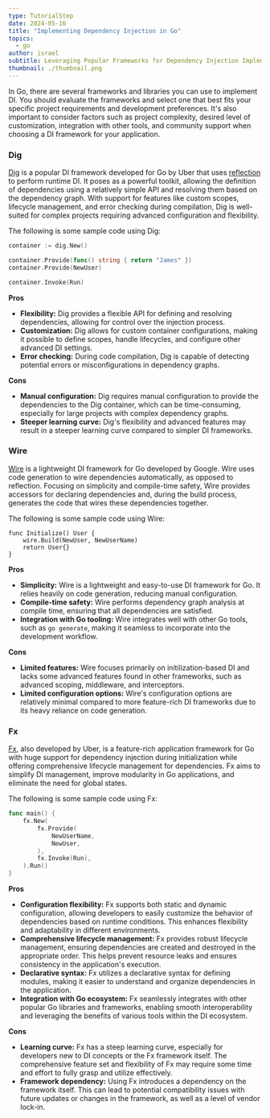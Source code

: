 ```yaml
---
type: TutorialStep
date: 2024-05-16
title: "Implementing Dependency Injection in Go"
topics:
  - go
author: israel
subtitle: Leveraging Popular Frameworks for Dependency Injection Implementation
thumbnail: ./thumbnail.png
---
```


In Go, there are several frameworks and libraries you can use to implement DI. You should evaluate the frameworks and select one that best fits your specific project requirements and development preferences. It's also important to consider factors such as project complexity, desired level of customization, integration with other tools, and community support when choosing a DI framework for your application.

### Dig

[Dig](https://github.com/uber-go/dig) is a popular DI framework developed for Go by Uber that uses [reflection](https://www.linkedin.com/advice/0/what-benefits-drawbacks-using-reflection) to perform runtime DI. It poses as a powerful toolkit, allowing the definition of dependencies using a relatively simple API and resolving them based on the dependency graph. With support for features like custom scopes, lifecycle management, and error checking during compilation, Dig is well-suited for complex projects requiring advanced configuration and flexibility.

The following is some sample code using Dig:

```go
container := dig.New()

container.Provide(func() string { return "James" })
container.Provide(NewUser)

container.Invoke(Run)
```

**Pros**

- **Flexibility:** Dig provides a flexible API for defining and resolving dependencies, allowing for control over the injection process.
- **Customization:** Dig allows for custom container configurations, making it possible to define scopes, handle lifecycles, and configure other advanced DI settings.
- **Error checking:** During code compilation, Dig is capable of detecting potential errors or misconfigurations in dependency graphs.

**Cons**

- **Manual configuration:** Dig requires manual configuration to provide the dependencies to the Dig container, which can be time-consuming, especially for large projects with complex dependency graphs.
- **Steeper learning curve:** Dig's flexibility and advanced features may result in a steeper learning curve compared to simpler DI frameworks.

### Wire

[Wire](https://github.com/google/wire) is a lightweight DI framework for Go developed by Google. Wire uses code generation to wire dependencies automatically, as opposed to reflection. Focusing on simplicity and compile-time safety, Wire provides accessors for declaring dependencies and, during the build process, generates the code that wires these dependencies together.

The following is some sample code using Wire:

```
func Initialize() User {
    wire.Build(NewUser, NewUserName)
    return User{}
}
```

**Pros**

- **Simplicity:** Wire is a lightweight and easy-to-use DI framework for Go. It relies heavily on code generation, reducing manual configuration.
- **Compile-time safety:** Wire performs dependency graph analysis at compile time, ensuring that all dependencies are satisfied.
- **Integration with Go tooling:** Wire integrates well with other Go tools, such as `go generate`, making it seamless to incorporate into the development workflow.

**Cons**

- **Limited features:** Wire focuses primarily on initilization-based DI and lacks some advanced features found in other frameworks, such as advanced scoping, middleware, and interceptors.
- **Limited configuration options:** Wire's configuration options are relatively minimal compared to more feature-rich DI frameworks due to its heavy reliance on code generation.

### Fx

[Fx](https://uber-go.github.io/fx/), also developed by Uber, is a feature-rich application framework for Go with huge support for dependency injection during initialization while offering comprehensive lifecycle management for dependencies. Fx aims to simplify DI management, improve modularity in Go applications, and eliminate the need for global states.

The following is some sample code using Fx:

```go
func main() {
    fx.New(
        fx.Provide(
            NewUserName,
            NewUser,
        ),
        fx.Invoke(Run),
    ).Run()
}
```

**Pros**

- **Configuration flexibility:** Fx supports both static and dynamic configuration, allowing developers to easily customize the behavior of dependencies based on runtime conditions. This enhances flexibility and adaptability in different environments.
- **Comprehensive lifecycle management:** Fx provides robust lifecycle management, ensuring dependencies are created and destroyed in the appropriate order. This helps prevent resource leaks and ensures consistency in the application's execution.
- **Declarative syntax:** Fx utilizes a declarative syntax for defining modules, making it easier to understand and organize dependencies in the application.
- **Integration with Go ecosystem:** Fx seamlessly integrates with other popular Go libraries and frameworks, enabling smooth interoperability and leveraging the benefits of various tools within the DI ecosystem.

**Cons**

- **Learning curve:** Fx has a steep learning curve, especially for developers new to DI concepts or the Fx framework itself. The comprehensive feature set and flexibility of Fx may require some time and effort to fully grasp and utilize effectively.
- **Framework dependency:** Using Fx introduces a dependency on the framework itself. This can lead to potential compatibility issues with future updates or changes in the framework, as well as a level of vendor lock-in.
